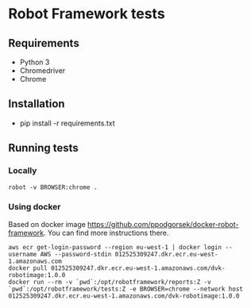 # Robot Framework tests

## Requirements
- Python 3
- Chromedriver
- Chrome

## Installation
- pip install -r requirements.txt

## Running tests
### Locally
```
robot -v BROWSER:chrome .
```
### Using docker
Based on docker image https://github.com/ppodgorsek/docker-robot-framework. You can find more instructions there.
```
aws ecr get-login-password --region eu-west-1 | docker login --username AWS --password-stdin 012525309247.dkr.ecr.eu-west-1.amazonaws.com
docker pull 012525309247.dkr.ecr.eu-west-1.amazonaws.com/dvk-robotimage:1.0.0
docker run --rm -v `pwd`:/opt/robotframework/reports:Z -v `pwd`:/opt/robotframework/tests:Z -e BROWSER=chrome --network host 012525309247.dkr.ecr.eu-west-1.amazonaws.com/dvk-robotimage:1.0.0
```